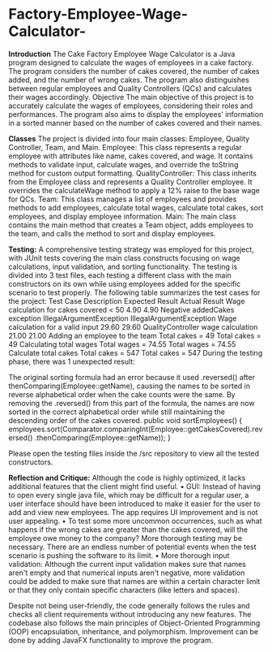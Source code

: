 # Factory-Employee-Wage-Calculator-

**Introduction**
 The Cake Factory Employee Wage Calculator is a Java program designed to calculate the wages of employees in a cake factory. The program considers the number of cakes covered, the number of cakes added, and the number of wrong cakes. The program also distinguishes between regular employees and Quality Controllers (QCs) and calculates their wages accordingly.
Objective
The main objective of this project is to accurately calculate the wages of employees, considering their roles and performances. The program also aims to display the employees' information in a sorted manner based on the number of cakes covered and their names.

**Classes**
 The project is divided into four main classes: Employee, Quality Controller, Team, and Main.
Employee: This class represents a regular employee with attributes like name, cakes covered, and wage. It contains methods to validate input, calculate wages, and override the toString method for custom output formatting.
QualityController: This class inherits from the Employee class and represents a Quality Controller employee. It overrides the calculateWage method to apply a 12% raise to the base wage for QCs.
Team: This class manages a list of employees and provides methods to add employees, calculate total wages, calculate total cakes, sort employees, and display employee information.
Main: The main class contains the main method that creates a Team object, adds employees to the team, and calls the method to sort and display employees.

**Testing:**
A comprehensive testing strategy was employed for this project, with JUnit tests covering the main class constructs focusing on wage calculations, input validation, and sorting functionality. The testing is divided into 3 test files, each testing a different class with the main constructors on its own while using employees added for the specific scenario to test properly. The following table summarizes the test cases for the project:
Test Case Description	Expected Result	Actual Result
Wage calculation for cakes covered < 50	4.90	4.90
Negative addedCakes exception	IllegalArgumentException	IllegalArgumentException
Wage calculation for a valid input	29.60	29.60
QualityController wage calculation	21.00	21.00
Adding an employee to the team	Total cakes = 49	Total cakes = 49
Calculating total wages	Total wages = 74.55	Total wages = 74.55
Calculate total cakes	Total cakes = 547	Total cakes = 547
During the testing phase, there was 1 unexpected result:
 
The original sorting formula had an error because it used .reversed() after thenComparing(Employee::getName), causing the names to be sorted in reverse alphabetical order when the cake counts were the same. By removing the .reversed() from this part of the formula, the names are now sorted in the correct alphabetical order while still maintaining the descending order of the cakes covered.
public void sortEmployees() {
    employees.sort(Comparator.comparingInt(Employee::getCakesCovered).reversed()
            .thenComparing(Employee::getName));
}

Please open the testing files inside the /src repository to view all the tested constructors.


**Reflection and Critique:**
Although the code is highly optimized, it lacks additional features that the client might find useful.
•	GUI: Instead of having to open every single java file, which may be difficult for a regular user, a user interface should have been introduced to make it easier for the user to add and view new employees. The app requires UI improvement and is not user appealing.
•	To test some more uncommon occurrences, such as what happens if the wrong cakes are greater than the cakes covered, will the employee owe money to the company? More thorough testing may be necessary. There are an endless number of potential events when the test scenario is pushing the software to its limit.
•	More thorough input validation: Although the current input validation makes sure that names aren't empty and that numerical inputs aren't negative, more validation could be added to make sure that names are within a certain character limit or that they only contain specific characters (like letters and spaces).

Despite not being user-friendly, the code generally follows the rules and checks all client requirements without introducing any new features. The codebase also follows the main principles of Object-Oriented Programming (OOP) encapsulation, inheritance, and polymorphism. Improvement can be done by adding JavaFX functionality to improve the program.
